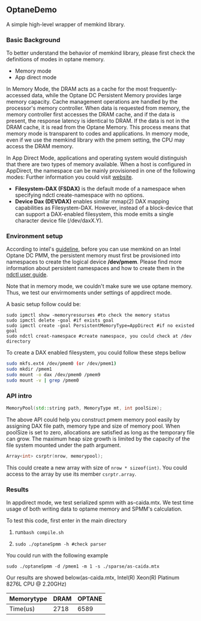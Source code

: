 ## OptaneDemo

A simple high-level wrapper of memkind library.

### Basic Background

To better understand the behavior of memkind library, please first check the definitions of modes in optane memory.

* Memory mode
* App direct mode

In Memory Mode, the DRAM acts as a cache for the most frequently-accessed data, while the Optane DC Persistent Memory provides large memory capacity. Cache management operations are handled by the processor's memory controller. When data is requested from memory, the memory controller first accesses the DRAM cache, and if the data is present, the response latency is identical to DRAM. If the data is not in the DRAM cache, it is read from the Optane Memory. This process means that memory mode is transparent to codes and applications. In memory mode, even if we use the memkind library with the pmem setting, the CPU may access the DRAM memory.

In App Direct Mode, applications and operating system would distinguish that there are two types of memory available. When a host is configured in AppDirect, the namespace can be mainly provisioned in one of the following modes: Further information you could visit [website](https://software.intel.com/content/www/us/en/develop/articles/qsg-intro-to-provisioning-pmem.html).

- **Filesystem-DAX (FSDAX)** is the default mode of a namespace when specifying ndctl create-namespace with no options.
- **Device Dax (DEVDAX)** enables similar mmap(2) DAX mapping capabilities as Filesystem-DAX. However, instead of a block-device that can support a DAX-enabled filesystem, this mode emits a single character device file (/dev/daxX.Y). 

### Environment setup

According to intel's [guideline](https://software.intel.com/content/www/cn/zh/develop/articles/use-memkind-to-manage-volatile-memory-on-intel-optane-persistent-memory.html), before you can use memkind on an Intel Optane DC PMM, the persistent memory must first be provisioned into namespaces to create the logical device **/dev/pmem**. Please find more information about persistent namespaces and how to create them in the [ndctl user guide](https://docs.pmem.io/ndctl-users-guide). 

Note that in memory mode, we couldn't make sure we use optane memory. Thus, we test our envirmoments under settings of appdirect mode.

A basic setup follow could be:

```shell
sudo ipmctl show -memoryresourses #to check the memory status
sudo ipmctl delete -goal #if exists goal
sudo ipmctl create -goal PersistentMemoryType=AppDirect #if no existed goal
sudo ndctl creat-namespace #create namespace, you could check at /dev directory
```

To create a DAX enabled filesystem, you could follow these steps bellow

```bash
sudo mkfs.ext4 /dev/pmem0 (or /dev/pmem1)
sudo mkdir /pmem1
sudo mount -o dax /dev/pmem0 /pmem9
sudo mount -v | grep /pmem0
```

### API intro

```C++
MemoryPool(std::string path, MemoryType mt, int poolSize);
```

The above API could help you construct pmem memory pool easily by assigning DAX file path, memory type and size of memory pool. 
When poolSize is set to zero, allocations are satisfied as long as the temporary file can grow. 
The maximum heap size growth is limited by the capacity of the file system mounted under the path argument.

```C++
Array<int> csrptr(nrow, memorypool);
```

This could create a new array with size of ```nrow * sizeof(int)```. You could access to the array by use its member ```csrptr.array```.

### Results

In appdirect mode, we test serialized spmm with as-caida.mtx.  We test time usage of both writing data to optame memory and SPMM's calculation. 

To test this code, first enter in the main directory

1. run```bash compile.sh```

2. ```shell
   sudo ./optaneSpmm -h #check parser
   ```

You could run with the following example

``` 
sudo ./optaneSpmm -d /pmem1 -m 1 -s ./sparse/as-caida.mtx 
```

Our results are showed below(as-caida.mtx, Intel(R) Xeon(R) Platinum 8276L CPU @ 2.20GHz)

| Memorytype | DRAM | OPTANE |
| ---------- | ---- | ------ |
| Time(us)   | 2718 | 6589   |


